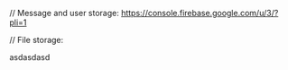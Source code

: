 // Message and user storage: https://console.firebase.google.com/u/3/?pli=1

// File storage:

asdasdasd